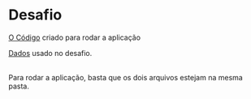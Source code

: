 # Desafio

[ O Código](https://github.com/rafaelkabata/ProgramaBolsasPB/blob/main/Sprint%205/Desafio/etapa-1/aplicacao.py) criado para rodar a aplicação

[Dados](https://github.com/rafaelkabata/ProgramaBolsasPB/blob/main/Sprint%205/Desafio/etapa-1/imoveis_cadastrados.csv) usado no desafio.
 <br> <br>

Para rodar a aplicação, basta que os dois arquivos estejam na mesma pasta.
<br>
